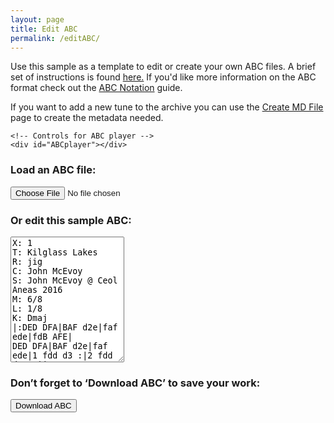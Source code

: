 ```yaml
---
layout: page
title: Edit ABC
permalink: /editABC/
---
```


Use this sample as a template to edit or create your own ABC files.
A brief set of instructions is found <a href="/editingABC/">here.</a> If you'd like more information on the ABC format
check out the
<a href="http://abcnotation.com/wiki/abc:standard:v2.2">ABC Notation</a>
guide.

If you want to add a new tune to the archive you can use the
[Create MD File](/createMD/) page to create the metadata needed.

<!-- Area to store unrolled ABC -->
<textarea id="ABCprocessed" style="display:none;"></textarea>

<!-- Area to store filename for download -->
<textarea id="filename" style="display:none;"></textarea>


<div class="row">
    <!-- Draw the dots -->
    <div class="output">
        <div id="abcPaper" class="abcPaper"></div>
    </div>

    <!-- Controls for ABC player -->
    <div id="ABCplayer"></div>
</div>
<div class="row">
    <!-- Group the input and controls for ABC-->
    <h3>Load an ABC file:</h3>
    <input type="file" id="files" class='filterButton' name="files[]" accept=".abc" />
    <output id="fileInfo"></output>
    <p />
</div>
<div class="row">
    <h3>Or edit this sample ABC:</h3>
    <!-- Read the modified ABC and play if requested -->
    <textarea name='abc' id="textAreaABCedit" class="abcText" rows="13" spellcheck="false">
X: 1
T: Kilglass Lakes
R: jig
C: John McEvoy
S: John McEvoy @ Ceol Aneas 2016
M: 6/8
L: 1/8
K: Dmaj
|:DED DFA|BAF d2e|faf ede|fdB AFE|
DED DFA|BAF d2e|faf ede|1 fdd d3 :|2 fdd d2 e ||
|:faa fbb|afe ~f3|faf dBA| (3Bcd B AFE|
DED DFA|BAF d2e|faf ede|1 fdd d2 e :|2 fdd d2 D ||
        </textarea>
    <!-- Show ABC errors -->
    <div id='warnings'></div>
</div>
<div class="row">
    <!-- Allow the user to save their ABC-->
    <h3>Don’t forget to ‘Download ABC’ to save your work:</h3>
    <form>
        <span title="Download the ABC you've entered. Don't lose your work!">
            <input value='Download ABC' type='button' class='filterButton'
                onclick='downloadFile(document.getElementById("filename").value, document.getElementById("textAreaABCedit").value)' />
        </span>
    </form>
    <p />
</div>

<script>
    $(document).ready(function () {
        // Check for the various File API support.
        var fileInfo = document.getElementById('fileInfo');
        if (window.File && window.FileReader && window.FileList && window.Blob) {
            document.getElementById('files').addEventListener('change', handleFileSelect, false);
        } else {
            fileInfo.innerHTML = 'The File APIs are not fully supported in this browser.';
        }

        // Create the ABC player
        ABCplayer.innerHTML = createABCplayer('edit', '{{ site.defaultABCplayer }}');

        processABCchange(textAreaABCedit);

        // If the ABC changes get ready to play the revised ABC
        $('#textAreaABCedit').change(function () {
            processABCchange(textAreaABCedit);
        });
    });

    function handleFileSelect(evt) {
        evt.stopPropagation();
        evt.preventDefault();

        var files = evt.target.files; // FileList object.

        // files is a FileList of File objects. List some properties.
        for (var i = 0, f; f = files[i]; i++) {
            var reader = new FileReader();

            reader.onload = function (e) {
                // Is ABC file valid?
                if ((getABCheaderValue("X:", this.result) == '') ||
                    (getABCheaderValue("T:", this.result) == '') ||
                    (getABCheaderValue("K:", this.result) == '')) {
                    fileInfo.innerHTML = "Invalid ABC file";
                    return (1);
                }
                // stop tune currently playing if needed
                var playButton = document.getElementById("textAreaABCedit");
                if (typeof playButton !== 'undefined' &&
                    playButton.className == "stopButton") {
                    stopABC("textAreaABCedit");
                    playButton.className = "";
                    playButton.className = "playButton";
                }

                // Load the new dots
                textAreaABCedit.value = this.result;

                processABCchange(textAreaABCedit);
            };
            reader.readAsText(f);
        }
    }

    function processABCchange(textAreaABCedit) {
        
        // Reset the filename for downloading
        document.getElementById("filename").innerHTML = slugify(getABCtitle(textAreaABCedit.value)) + '.abc';

        // Display the ABC in the textbox as dots
        abc_editor = new window.ABCJS.Editor("textAreaABCedit", {
            paper_id: "abcPaper",
            warnings_id: "warnings",
            render_options: {
                responsive: 'resize'
            },
            indicate_changed: "true"
        });
    }
</script>
